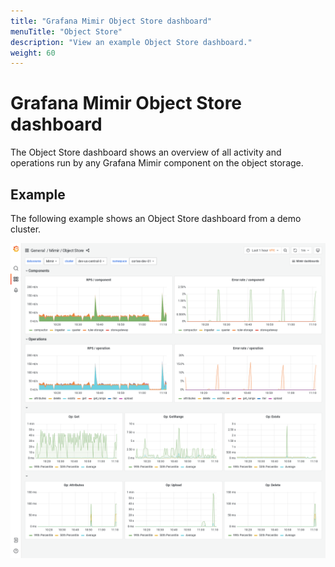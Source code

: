 ```yaml
---
title: "Grafana Mimir Object Store dashboard"
menuTitle: "Object Store"
description: "View an example Object Store dashboard."
weight: 60
---
```


# Grafana Mimir Object Store dashboard

The Object Store dashboard shows an overview of all activity and operations run by any Grafana Mimir component on the object storage.

## Example

The following example shows an Object Store dashboard from a demo cluster.

![Grafana Mimir object store dashboard](../../../images/dashboards/mimir-object-store.png)
